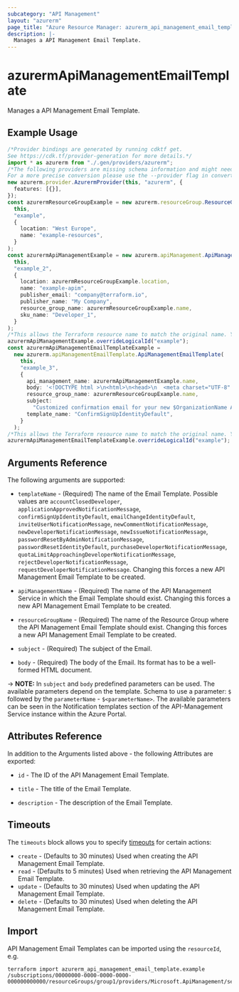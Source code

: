 ```yaml
---
subcategory: "API Management"
layout: "azurerm"
page_title: "Azure Resource Manager: azurerm_api_management_email_template"
description: |-
  Manages a API Management Email Template.
---
```


# azurermApiManagementEmailTemplate

Manages a API Management Email Template.

## Example Usage

```typescript
/*Provider bindings are generated by running cdktf get.
See https://cdk.tf/provider-generation for more details.*/
import * as azurerm from "./.gen/providers/azurerm";
/*The following providers are missing schema information and might need manual adjustments to synthesize correctly: azurerm.
For a more precise conversion please use the --provider flag in convert.*/
new azurerm.provider.AzurermProvider(this, "azurerm", {
  features: [{}],
});
const azurermResourceGroupExample = new azurerm.resourceGroup.ResourceGroup(
  this,
  "example",
  {
    location: "West Europe",
    name: "example-resources",
  }
);
const azurermApiManagementExample = new azurerm.apiManagement.ApiManagement(
  this,
  "example_2",
  {
    location: azurermResourceGroupExample.location,
    name: "example-apim",
    publisher_email: "company@terraform.io",
    publisher_name: "My Company",
    resource_group_name: azurermResourceGroupExample.name,
    sku_name: "Developer_1",
  }
);
/*This allows the Terraform resource name to match the original name. You can remove the call if you don't need them to match.*/
azurermApiManagementExample.overrideLogicalId("example");
const azurermApiManagementEmailTemplateExample =
  new azurerm.apiManagementEmailTemplate.ApiManagementEmailTemplate(
    this,
    "example_3",
    {
      api_management_name: azurermApiManagementExample.name,
      body: '<!DOCTYPE html >\n<html>\n<head>\n  <meta charset="UTF-8" />\n  <title>Customized Letter Title</title>\n</head>\n<body>\n  <p style="font-size:12pt;font-family:\'Segoe UI\'">Dear $DevFirstName $DevLastName,</p>\n</body>\n</html>\n',
      resource_group_name: azurermResourceGroupExample.name,
      subject:
        "Customized confirmation email for your new $OrganizationName API account",
      template_name: "ConfirmSignUpIdentityDefault",
    }
  );
/*This allows the Terraform resource name to match the original name. You can remove the call if you don't need them to match.*/
azurermApiManagementEmailTemplateExample.overrideLogicalId("example");

```

## Arguments Reference

The following arguments are supported:

*   `templateName` - (Required) The name of the Email Template. Possible values are `accountClosedDeveloper`, `applicationApprovedNotificationMessage`, `confirmSignUpIdentityDefault`, `emailChangeIdentityDefault`, `inviteUserNotificationMessage`, `newCommentNotificationMessage`, `newDeveloperNotificationMessage`, `newIssueNotificationMessage`, `passwordResetByAdminNotificationMessage`, `passwordResetIdentityDefault`, `purchaseDeveloperNotificationMessage`, `quotaLimitApproachingDeveloperNotificationMessage`, `rejectDeveloperNotificationMessage`, `requestDeveloperNotificationMessage`. Changing this forces a new API Management Email Template to be created.

*   `apiManagementName` - (Required) The name of the API Management Service in which the Email Template should exist. Changing this forces a new API Management Email Template to be created.

*   `resourceGroupName` - (Required) The name of the Resource Group where the API Management Email Template should exist. Changing this forces a new API Management Email Template to be created.

*   `subject` - (Required) The subject of the Email.

*   `body` - (Required) The body of the Email. Its format has to be a well-formed HTML document.

\-> **NOTE:** In `subject` and `body` predefined parameters can be used. The available parameters depend on the template. Schema to use a parameter: `$` followed by the `parameterName` - `$<parameterName>`. The available parameters can be seen in the Notification templates section of the API-Management Service instance within the Azure Portal.

## Attributes Reference

In addition to the Arguments listed above - the following Attributes are exported:

*   `id` - The ID of the API Management Email Template.

*   `title` - The title of the Email Template.

*   `description` - The description of the Email Template.

## Timeouts

The `timeouts` block allows you to specify [timeouts](https://www.terraform.io/language/resources/syntax#operation-timeouts) for certain actions:

* `create` - (Defaults to 30 minutes) Used when creating the API Management Email Template.
* `read` - (Defaults to 5 minutes) Used when retrieving the API Management Email Template.
* `update` - (Defaults to 30 minutes) Used when updating the API Management Email Template.
* `delete` - (Defaults to 30 minutes) Used when deleting the API Management Email Template.

## Import

API Management Email Templates can be imported using the `resourceId`, e.g.

```console
terraform import azurerm_api_management_email_template.example /subscriptions/00000000-0000-0000-0000-000000000000/resourceGroups/group1/providers/Microsoft.ApiManagement/service/instance1/templates/template1
```
